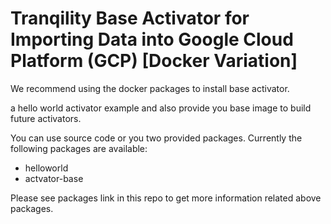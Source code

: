 # Tranqility Base Activator for Importing Data into Google Cloud Platform (GCP) [Docker Variation]


We recommend using the docker packages to install base activator.  

a hello world activator example and also provide you base image to build future activators.

You can use source code or you two provided packages. Currently the following packages are available:

* helloworld
* actvator-base

Please see packages link in this repo to get more information related above packages.
